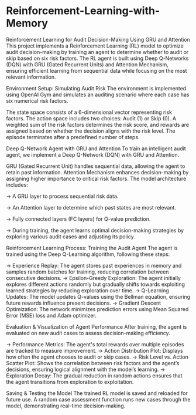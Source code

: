 # Reinforcement-Learning-with-Memory


Reinforcement Learning for Audit Decision-Making Using GRU and Attention
This project implements a Reinforcement Learning (RL) model to optimize audit decision-making by training an agent to determine whether to audit or skip based on six risk factors. The RL agent is built using Deep Q-Networks (DQN) with GRU (Gated Recurrent Units) and Attention Mechanism, ensuring efficient learning from sequential data while focusing on the most relevant information.

Environment Setup: Simulating Audit Risk
The environment is implemented using OpenAI Gym and simulates an auditing scenario where each case has six numerical risk factors.

The state space consists of a 6-dimensional vector representing risk factors.
The action space includes two choices: Audit (1) or Skip (0).
A weighted sum of the risk factors determines the risk score, and rewards are assigned based on whether the decision aligns with the risk level.
The episode terminates after a predefined number of steps.

Deep Q-Network Agent with GRU and Attention
To train an intelligent audit agent, we implement a Deep Q-Network (DQN) with GRU and Attention.

GRU (Gated Recurrent Unit) handles sequential data, allowing the agent to retain past information.
Attention Mechanism enhances decision-making by assigning higher importance to critical risk factors.
The model architecture includes:

  -> A GRU layer to process sequential risk data.

  -> An Attention layer to determine which past states are most relevant.
  
  -> Fully connected layers (FC layers) for Q-value prediction.
  
  -> During training, the agent learns optimal decision-making strategies by exploring various audit cases and adjusting its policy.

Reinforcement Learning Process: Training the Audit Agent
The agent is trained using the Deep Q-Learning algorithm, following these steps:

  -> Experience Replay: The agent stores past experiences in memory and samples random batches for training, reducing correlation between consecutive decisions.
  -> Epsilon-Greedy Exploration: The agent initially explores different actions randomly but gradually shifts towards exploiting learned strategies by reducing exploration over time.
  -> Q-Learning Updates: The model updates Q-values using the Bellman equation, ensuring future rewards influence present decisions.
  -> Gradient Descent Optimization: The network minimizes prediction errors using Mean Squared Error (MSE) loss and Adam optimizer.

Evaluation & Visualization of Agent Performance
After training, the agent is evaluated on new audit cases to assess decision-making efficiency.

  -> Performance Metrics: The agent's total rewards over multiple episodes are tracked to measure improvement.
  -> Action Distribution Plot: Displays how often the agent chooses to audit or skip cases.
  -> Risk Level vs. Action Scatter Plot: Shows the correlation between risk factors and the agent’s decisions, ensuring logical alignment with the model’s learning.
  -> Exploration Decay: The gradual reduction in random actions ensures that the agent transitions from exploration to exploitation.

Saving & Testing the Model
The trained RL model is saved and reloaded for future use.
A random case assessment function runs new cases through the model, demonstrating real-time decision-making.
